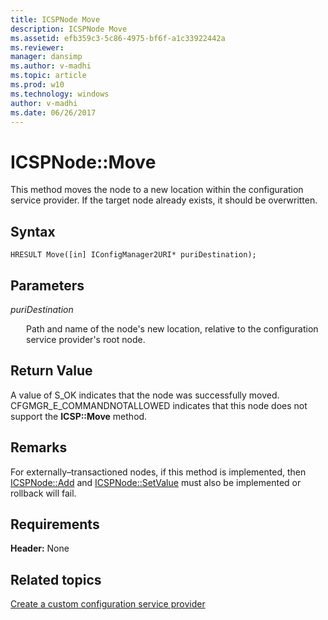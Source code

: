 ```yaml
---
title: ICSPNode Move
description: ICSPNode Move
ms.assetid: efb359c3-5c86-4975-bf6f-a1c33922442a
ms.reviewer: 
manager: dansimp
ms.author: v-madhi
ms.topic: article
ms.prod: w10
ms.technology: windows
author: v-madhi
ms.date: 06/26/2017
---
```


# ICSPNode::Move

This method moves the node to a new location within the configuration service provider. If the target node already exists, it should be overwritten.

## Syntax

``` syntax
HRESULT Move([in] IConfigManager2URI* puriDestination);
```

## Parameters

<a href="" id="puridestination"></a>*puriDestination*  
<p style="margin-left: 25px">Path and name of the node&#39;s new location, relative to the configuration service provider&#39;s root node.</p>

## Return Value

A value of S\_OK indicates that the node was successfully moved. CFGMGR\_E\_COMMANDNOTALLOWED indicates that this node does not support the **ICSP::Move** method.

## Remarks

For externally–transactioned nodes, if this method is implemented, then [ICSPNode::Add](icspnodeadd.md) and [ICSPNode::SetValue](icspnodesetvalue.md) must also be implemented or rollback will fail.

## Requirements

**Header:** None

## Related topics

[Create a custom configuration service provider](create-a-custom-configuration-service-provider.md)

 






